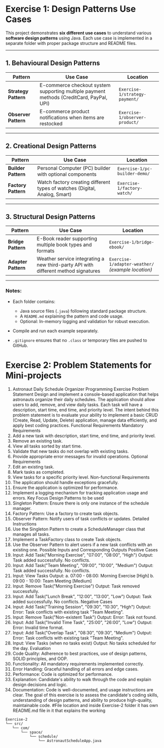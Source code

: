 # Exercise 1: Design Patterns Use Cases

This project demonstrates **six different use cases** to understand various **software design patterns** using Java. Each use case is implemented in a separate folder with proper package structure and README files.

---

## 1. Behavioural Design Patterns

| Pattern | Use Case | Location |
|---------|----------|---------|
| **Strategy Pattern** | E-commerce checkout system supporting multiple payment methods (CreditCard, PayPal, UPI) | `Exercise-1/strategy-payment/` |
| **Observer Pattern** | E-commerce product notifications when items are restocked | `Exercise-1/observer-product/` |

---

## 2. Creational Design Patterns

| Pattern | Use Case | Location |
|---------|----------|---------|
| **Builder Pattern** | Personal Computer (PC) builder with optional components | `Exercise-1/pc-builder-demo/` |
| **Factory Pattern** | Watch factory creating different types of watches (Digital, Analog, Smart) | `Exercise-1/factory-watch/` |

---

## 3. Structural Design Patterns

| Pattern | Use Case | Location |
|---------|----------|---------|
| **Bridge Pattern** | E-Book reader supporting multiple book types and formats | `Exercise-1/bridge-ebook/` |
| **Adapter Pattern** | Weather service integrating a new third-party API with different method signatures | `Exercise-1/adapter-weather/` *(example location)* |

---

### Notes:

- Each folder contains:
  - Java source files (`.java`) following standard package structure.
  - A `README.md` explaining the pattern and code usage.
  - Optional: In-memory logging and validation for robust execution.

- Compile and run each example separately.  
- `.gitignore` ensures that no `.class` or temporary files are pushed to GitHub.
 # Exercise 2: Problem Statements for Mini-projects
 1. Astronaut Daily Schedule Organizer Programming Exercise 
Problem Statement
 Design and implement a console-based application that helps astronauts organize their daily
 schedules. The application should allow users to add, remove, and view daily tasks. Each task
 will have a description, start time, end time, and priority level. The intent behind this problem
 statement is to evaluate your ability to implement a basic CRUD (Create, Read, Update, Delete)
 application, manage data efficiently, and apply best coding practices.
 Functional Requirements
 Mandatory Requirements
 1. Add a new task with description, start time, end time, and priority level.
 2. Remove an existing task.
 3. View all tasks sorted by start time.
 4. Validate that new tasks do not overlap with existing tasks.
 5. Provide appropriate error messages for invalid operations.
 Optional Requirements
 1. Edit an existing task.
 2. Mark tasks as completed.
 3. View tasks for a specific priority level.
 Non-functional Requirements
 1. The application should handle exceptions gracefully.
 2. Ensure the application is optimized for performance.
 3. Implement a logging mechanism for tracking application usage and errors.
 Key Focus
 Design Patterns to be used
 1. Singleton Pattern: Ensure there is only one instance of the schedule manager.
2. Factory Pattern: Use a factory to create task objects.
 3. Observer Pattern: Notify users of task conflicts or updates.
 Detailed Instructions
 1. Use the Singleton Pattern to create a ScheduleManager class that manages all tasks.
 2. Implement a TaskFactory class to create Task objects.
 3. Use the Observer Pattern to alert users if a new task conflicts with an existing one.
 Possible Inputs and Corresponding Outputs
 Positive Cases
 1. Input: Add Task("Morning Exercise", "07:00", "08:00", "High") Output: Task added
 successfully. No conflicts.
 2. Input: Add Task("Team Meeting", "09:00", "10:00", "Medium") Output: Task added
 successfully. No conflicts.
 3. Input: View Tasks Output:
 a. 07:00 - 08:00: Morning Exercise [High]
 b. 09:00 - 10:00: Team Meeting [Medium]
 4. Input: Remove Task("Morning Exercise") Output: Task removed successfully.
 5. Input: Add Task("Lunch Break", "12:00", "13:00", "Low") Output: Task added successfully. No
 conflicts.
 Negative Cases
 1. Input: Add Task("Training Session", "09:30", "10:30", "High") Output: Error: Task conflicts
 with existing task "Team Meeting".
 2. Input: Remove Task("Non-existent Task") Output: Error: Task not found.
 3. Input: Add Task("Invalid Time Task", "25:00", "26:00", "Low") Output: Error: Invalid time
 format.
 4. Input: Add Task("Overlap Task", "08:30", "09:30", "Medium") Output: Error: Task conflicts
 with existing task "Team Meeting".
 5. Input: View Tasks (when no tasks exist) Output: No tasks scheduled for the day.
 Evaluation
 1. Code Quality: Adherence to best practices, use of design patterns, SOLID principles, and
 OOP.
 2. Functionality: All mandatory requirements implemented correctly.
 3. Error Handling: Graceful handling of all errors and edge cases.
 4. Performance: Code is optimized for performance.
5. Explanation: Candidate's ability to walk through the code and explain design decisions and
 logic.
 6. Documentation: Code is well-documented, and usage instructions are clear.
 The goal of this exercise is to assess the candidate's coding skills, understanding of design
 patterns, and ability to produce high-quality, maintainable code.
 #File location and inside Exercise-2 folder it has own README.md file in it that explains the working
 ```
 Exercise-2
└── src/
    └── com/
        └── space/
            └── schedule/
                └── AstronautScheduleApp.java
```
